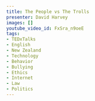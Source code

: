 ```yaml
---
title: The People vs The Trolls
presenter: David Harvey
images: []
youtube_video_id: FxSra_n9oeE
tags:
- TEDxTalks
- English
- New Zealand
- Technology
- Behavior
- Bullying
- Ethics
- Internet
- Law
- Politics
---
```

